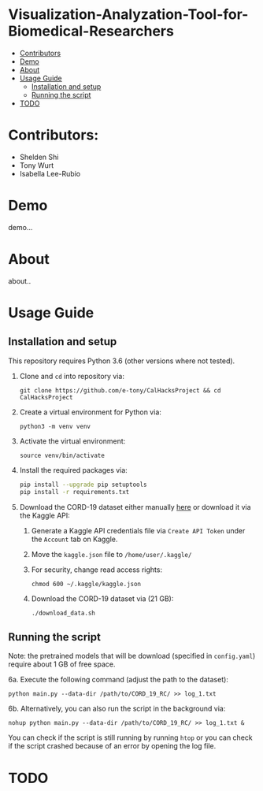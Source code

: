 # Visualization-Analyzation-Tool-for-Biomedical-Researchers
- [Contributors](#contributors)
- [Demo](#demo)
- [About](#about)
- [Usage Guide](#usage-guide)
   - [Installation and setup](#installation-and-setup)
   - [Running the script](#running-the-script)
- [TODO](#todo)
# Contributors:
* Shelden Shi
* Tony Wurt
* Isabella Lee-Rubio
# Demo
demo...
# About
about..
# Usage Guide
## Installation and setup
This repository requires Python 3.6 (other versions where not tested).

1. Clone and `cd` into repository via: 

   `git clone https://github.com/e-tony/CalHacksProject && cd CalHacksProject`

2. Create a virtual environment for Python via: 

   `python3 -m venv venv`

3. Activate the virtual environment: 

   `source venv/bin/activate`

4. Install the required packages via: 

   ```bash
   pip install --upgrade pip setuptools
   pip install -r requirements.txt
   ```

5. Download the CORD-19 dataset either manually [here](https://www.kaggle.com/allen-institute-for-ai/CORD-19-research-challenge) or download it via the Kaggle API:

   1. Generate a Kaggle API credentials file via `Create API Token` under the `Account` tab on Kaggle.

   2. Move the `kaggle.json` file to `/home/user/.kaggle/`

   3. For security, change read access rights: 

      `chmod 600 ~/.kaggle/kaggle.json` 

   4. Download the CORD-19 dataset via (21 GB):

      `./download_data.sh`

## Running the script

Note: the pretrained models that will be download (specified in `config.yaml`) require about 1 GB of free space.

6a. Execute the following command (adjust the path to the dataset): 

`python main.py --data-dir /path/to/CORD_19_RC/ >> log_1.txt`

6b. Alternatively, you can also run the script in the background via:

`nohup python main.py --data-dir /path/to/CORD_19_RC/ >> log_1.txt &`

You can check if the script is still running by running `htop` or you can check if the script crashed because of an error by opening the log file.

# TODO
